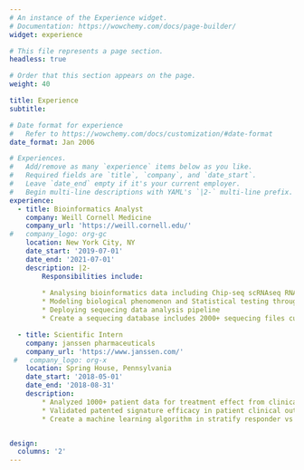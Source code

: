 ```yaml
---
# An instance of the Experience widget.
# Documentation: https://wowchemy.com/docs/page-builder/
widget: experience

# This file represents a page section.
headless: true

# Order that this section appears on the page.
weight: 40

title: Experience
subtitle:

# Date format for experience
#   Refer to https://wowchemy.com/docs/customization/#date-format
date_format: Jan 2006

# Experiences.
#   Add/remove as many `experience` items below as you like.
#   Required fields are `title`, `company`, and `date_start`.
#   Leave `date_end` empty if it's your current employer.
#   Begin multi-line descriptions with YAML's `|2-` multi-line prefix.
experience:
  - title: Bioinformatics Analyst 
    company: Weill Cornell Medicine
    company_url: 'https://weill.cornell.edu/'
#   company_logo: org-gc
    location: New York City, NY 
    date_start: '2019-07-01'
    date_end: '2021-07-01'
    description: |2-
        Responsibilities include:
        
        * Analysing bioinformatics data including Chip-seq scRNAseq RNAseq HiC HiChiP ATACseq and CutandRun 
        * Modeling biological phenomenon and Statistical testing through patient and animal data to validate hypothesis 
        * Deploying sequecing data analysis pipeline 
        * Create a sequecing database includes 2000+ sequecing files cumulated over 10 years period 

  - title: Scientific Intern 
    company: janssen pharmaceuticals
    company_url: 'https://www.janssen.com/'
 #   company_logo: org-x
    location: Spring House, Pennsylvania 
    date_start: '2018-05-01'
    date_end: '2018-08-31'
    description: 
        * Analyzed 1000+ patient data for treatment effect from clinical trial for two diseases  
        * Validated patented signature efficacy in patient clinical outcome 
        * Create a machine learning algorithm in stratify responder vs non-responder group 


design:
  columns: '2'
---
```

